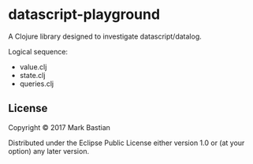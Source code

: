 # datascript-playground

A Clojure library designed to investigate datascript/datalog.

Logical sequence:
* value.clj
* state.clj
* queries.clj

## License

Copyright © 2017 Mark Bastian

Distributed under the Eclipse Public License either version 1.0 or (at
your option) any later version.
